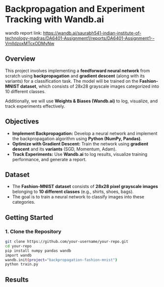 # Backpropagation and Experiment Tracking with Wandb.ai  

wandb report link: https://wandb.ai/saurabh541-indian-institute-of-technology-madras/DA6401-Assignment1/reports/DA6401-Assignment1--VmlldzoxMTcxODMyNw  

## Overview  
This project involves implementing a **feedforward neural network** from scratch using **backpropagation** and **gradient descent** (along with its variants) for a classification task. The model will be trained on the **Fashion-MNIST dataset**, which consists of 28x28 grayscale images categorized into 10 different classes.  

Additionally, we will use **Weights & Biases (Wandb.ai)** to log, visualize, and track experiments effectively.  

## Objectives  
- **Implement Backpropagation:** Develop a neural network and implement the backpropagation algorithm using **Python (NumPy, Pandas)**.  
- **Optimize with Gradient Descent:** Train the network using **gradient descent** and its **variants** (SGD, Momentum, Adam).  
- **Track Experiments:** Use **Wandb.ai** to log results, visualize training performance, and generate a report.      

## Dataset  
- The **Fashion-MNIST dataset** consists of **28x28 pixel grayscale images** belonging to **10 different classes** (e.g., shirts, shoes, bags).  
- The goal is to train a neural network to classify images into these categories.  

## Getting Started  
### 1. Clone the Repository  
```sh
git clone https://github.com/your-username/your-repo.git
cd your-repo
pip install numpy pandas wandb
import wandb
wandb.init(project="backpropagation-fashion-mnist")
python train.py
```
## Results
